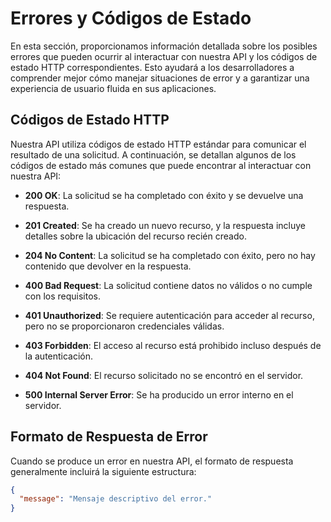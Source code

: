 # Errores y Códigos de Estado

En esta sección, proporcionamos información detallada sobre los posibles errores que pueden ocurrir al interactuar con nuestra API y los códigos de estado HTTP correspondientes. Esto ayudará a los desarrolladores a comprender mejor cómo manejar situaciones de error y a garantizar una experiencia de usuario fluida en sus aplicaciones.

## Códigos de Estado HTTP

Nuestra API utiliza códigos de estado HTTP estándar para comunicar el resultado de una solicitud. A continuación, se detallan algunos de los códigos de estado más comunes que puede encontrar al interactuar con nuestra API:

- **200 OK**: La solicitud se ha completado con éxito y se devuelve una respuesta.

- **201 Created**: Se ha creado un nuevo recurso, y la respuesta incluye detalles sobre la ubicación del recurso recién creado.

- **204 No Content**: La solicitud se ha completado con éxito, pero no hay contenido que devolver en la respuesta.

- **400 Bad Request**: La solicitud contiene datos no válidos o no cumple con los requisitos.

- **401 Unauthorized**: Se requiere autenticación para acceder al recurso, pero no se proporcionaron credenciales válidas.

- **403 Forbidden**: El acceso al recurso está prohibido incluso después de la autenticación.

- **404 Not Found**: El recurso solicitado no se encontró en el servidor.

- **500 Internal Server Error**: Se ha producido un error interno en el servidor.

## Formato de Respuesta de Error

Cuando se produce un error en nuestra API, el formato de respuesta generalmente incluirá la siguiente estructura:

```json
{
  "message": "Mensaje descriptivo del error."
}
```
